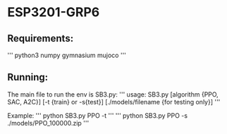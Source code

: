 # ESP3201-GRP6

## Requirements:
'''
python3
numpy
gymnasium
mujoco
'''

## Running:
The main file to run the env is SB3.py:
'''
usage: SB3.py [algorithm {PPO, SAC, A2C}] [-t {train} or -s{test}] 
[./models/filename {for testing only}]
'''

Example:
'''
python SB3.py PPO -t
'''
'''
python SB3.py PPO -s ./models/PPO_100000.zip
'''
